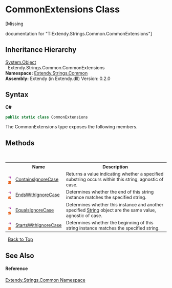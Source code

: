 # CommonExtensions Class
 

\[Missing <summary> documentation for "T:Extendy.Strings.Common.CommonExtensions"\]


## Inheritance Hierarchy
<a href="https://docs.microsoft.com/dotnet/api/system.object" target="_blank">System.Object</a><br />&nbsp;&nbsp;Extendy.Strings.Common.CommonExtensions<br />
**Namespace:**&nbsp;<a href="N_Extendy_Strings_Common">Extendy.Strings.Common</a><br />**Assembly:**&nbsp;Extendy (in Extendy.dll) Version: 0.2.0

## Syntax

**C#**<br />
``` C#
public static class CommonExtensions
```

The CommonExtensions type exposes the following members.


## Methods
&nbsp;<table><tr><th></th><th>Name</th><th>Description</th></tr><tr><td>![Public method](media/pubmethod.gif "Public method")![Static member](media/static.gif "Static member")</td><td><a href="M_Extendy_Strings_Common_CommonExtensions_ContainsIgnoreCase">ContainsIgnoreCase</a></td><td>
Returns a value indicating whether a specified substring occurs within this string, agnostic of case.</td></tr><tr><td>![Public method](media/pubmethod.gif "Public method")![Static member](media/static.gif "Static member")</td><td><a href="M_Extendy_Strings_Common_CommonExtensions_EndsWithIgnoreCase">EndsWithIgnoreCase</a></td><td>
Determines whether the end of this string instance matches the specified string.</td></tr><tr><td>![Public method](media/pubmethod.gif "Public method")![Static member](media/static.gif "Static member")</td><td><a href="M_Extendy_Strings_Common_CommonExtensions_EqualsIgnoreCase">EqualsIgnoreCase</a></td><td>
Determines whether this instance and another specified <a href="https://docs.microsoft.com/dotnet/api/system.string" target="_blank">String</a> object are the same value, agnostic of case.</td></tr><tr><td>![Public method](media/pubmethod.gif "Public method")![Static member](media/static.gif "Static member")</td><td><a href="M_Extendy_Strings_Common_CommonExtensions_StartsWithIgnoreCase">StartsWithIgnoreCase</a></td><td>
Determines whether the beginning of this string instance matches the specified string.</td></tr></table>&nbsp;
<a href="#commonextensions-class">Back to Top</a>

## See Also


#### Reference
<a href="N_Extendy_Strings_Common">Extendy.Strings.Common Namespace</a><br />